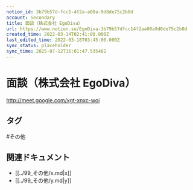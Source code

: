 ```yaml
---
notion_id: 3b79b57d-fcc1-4f2a-a00a-9d8de75c2b0d
account: Secondary
title: 面談（株式会社 EgoDiva）
url: https://www.notion.so/EgoDiva-3b79b57dfcc14f2aa00a9d8de75c2b0d
created_time: 2022-03-14T02:41:00.000Z
last_edited_time: 2022-03-18T03:45:00.000Z
sync_status: placeholder
sync_time: 2025-07-12T15:01:47.535462
---
```

# 面談（株式会社 EgoDiva）

http://meet.google.com/xgt-xnxc-woi

## タグ

#その他 

## 関連ドキュメント

- [[../99_その他/x.md|x]]
- [[../99_その他/y.md|y]]
